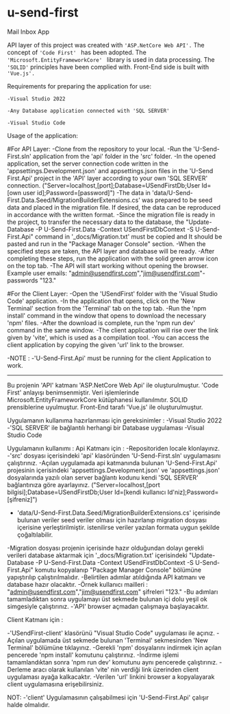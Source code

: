 # u-send-first
Mail Inbox App

API layer of this project was created with ```'ASP.NetCore Web API'.```
The concept of ```'Code First' ``` has been adopted.
The ```'Microsoft.EntityFrameworkCore' ``` library is used in data processing.
The ``` 'SOLID' ``` principles have been complied with.
Front-End side is built with ```'Vue.js'.```


Requirements for preparing the application for use:
```
-Visual Studio 2022
```
```
-Any Database application connected with 'SQL SERVER'
```
```
-Visual Studio Code
```
Usage of the application:

#For API Layer:
-Clone from the repository to your local.
-Run the 'U-Send-First.sln' application from the 'api' folder in the 'src' folder.
-In the opened application, set the server connection code written in the 'appsettings.Development.json' and appsettings.json files in the 'U-Send First.Api' project in the 'API' layer according to your own 'SQL SERVER' connection.
  ("Server=localhost,[port];Database=USendFirstDb;User Id=[own user id];Password=[password]")
-The data in 'data/U-Send-First.Data.Seed/MigrationBuilderExtensions.cs' was prepared to be seed data and placed in the migration file. If desired, the data can be reproduced in accordance with the written format.
-Since the migration file is ready in the project, to transfer the necessary data to the database, the "Update-Database -P U-Send-First.Data -Context USendFirstDbContext -S U-Send-First.Api" command in '_docs/Migration.txt' must be copied and
   It should be pasted and run in the "Package Manager Console" section.
-When the specified steps are taken, the API layer and database will be ready.
-After completing these steps, run the application with the solid green arrow icon on the top tab. 
-The API will start working without opening the browser.
	Example user emails: "admin@usendfirst.com","jim@usendfirst.com"-passwords "123."

#For the Client Layer:
-Open the 'USendFirst' folder with the 'Visual Studio Code' application.
-In the application that opens, click on the 'New Terminal' section from the 'Terminal' tab on the top tab.
-Run the 'npm install' command in the window that opens to download the necessary 'npm' files.
-After the download is complete, run the 'npm run dev' command in the same window.
-The client application will rise over the link given by 'vite', which is used as a compilation tool.
-You can access the client application by copying the given 'url' link to the browser.

-NOTE :
	-'U-Send-First.Api' must be running for the client Application to work.
  
  ------------------------------------------------------------------------------------------------------------
  
Bu projenin 'API' katmanı 'ASP.NetCore Web Api' ile oluşturulmuştur. 
'Code First' anlayışı benimsenmiştir. 
Veri işlemlerinde Microsoft.EntityFrameworkCore kütüphanesi kullanılmıtır. 
SOLID prensiblerine uyulmuştur. 
Front-End tarafı 'Vue.js' ile oluşturulmuştur. 

Uygulamanın kullanıma hazırlanması için gereksinimler :
-Visual Studio 2022
-'SQL SERVER' ile bağlantılı herhangi bir Database uygulaması
-Visual Studio Code 

Uygulamanın kullanımı :
Api Katmanı için :
-Repositoriden locale klonlayınız.
-'src' dosyası içerisindeki 'api' klasöründen 'U-Send-First.sln' uygulamasını çalıştırınız. 
-Açılan uygulamada api katmanında bulunan 'U-Send-First.Api' projesinin içerisindeki 'appsettings.Development.json' ve 'appsettings.json' dosyalarında yazılı olan server bağlantı kodunu kendi 'SQL SERVER' bağlantınıza göre ayarlayınız.
	("Server=localhost,[port bilgisi];Database=USendFirstDb;User Id=[kendi kullanıcı Id'niz];Password=[şifreniz]")
	
- 'data/U-Send-First.Data.Seed/MigrationBuilderExtensions.cs' içerisinde bulunan veriler seed veriler olması için hazırlanıp migration dosyası içerisine yerleştirilmiştir. istenilirse veriler yazılan formata uygun şekilde çoğaltılabilir. 

-Migration dosyası projenin içerisinde hazır olduğundan dolayı gerekli verileri database aktarmak için '_docs/Migration.txt' içerisindeki "Update-Database -P U-Send-First.Data -Context USendFirstDbContext -S U-Send-First.Api" komutu kopyalanıp 
	"Package Manager Console" bölümüne yapıştırılıp çalıştırılmalıdır. 
-Belirtilen adımlar atıldığında API katmanı ve database hazır olacaktır. 
-Örnek kullanıcı mailleri : "admin@usendfirst.com","jim@usendfirst.com" şifreleri "123."
-Bu adımları tamamladıktan sonra uygulamayı üst sekmede bulunan içi dolu yeşil ok simgesiyle çalıştırınız. 
-'API' browser açmadan çalışmaya başlayacaktır. 

Client Katmanı için :

-'USendFirst-client' klasörünü "Visual Studio Code" uygulaması ile açınız.
-Açılan uygulamada üst sekmede bulunan 'Terminal' sekmesinden 'New Terminal' bölümüne tıklayınız.
-Gerekli 'npm' dosyalarını indirmek için açılan pencerede 'npm install' komutunu çalıştırınız. 
-İndirme işlemi tamamlandıktan sonra 'npm run dev' komutunu aynı pencerede çalıştırınız. 
-Derleme aracı olarak kullanılan 'vite' nin verdiği link üzerinden client uygulaması ayağa kalkacaktır.
-Verilen 'url' linkini browser a kopyalayarak client uygulamasına erişebilirsiniz. 

NOT:
-'client' Uygulamasının çalışabilmesi için 'U-Send-First.Api' çalışır halde olmalıdır.


  
  
  
  
  
